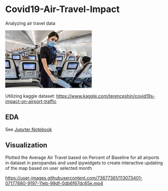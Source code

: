 # Covid19-Air-Travel-Impact
Analyzing air travel data

![airport](https://github.com/ifemiller/Covid19-Air-Travel-Impact/blob/main/airtravel.jpg)

Utilizing kaggle dataset: https://www.kaggle.com/terenceshin/covid19s-impact-on-airport-traffic

## EDA

See [Jupyter Notebook](https://github.com/ifemiller/Covid19-Air-Travel-Impact/blob/main/Covid19%20Impact%20on%20Air%20Traffic.ipynb)

## Visualization

Plotted the Average Air Travel based on Percent of Baseline for all airports in dataset in peropandas and used ipywidgets to create interactive updating of the map based on user selected month

https://user-images.githubusercontent.com/73677361/113073401-07177880-9197-11eb-99df-0db6f67dc65e.mp4



